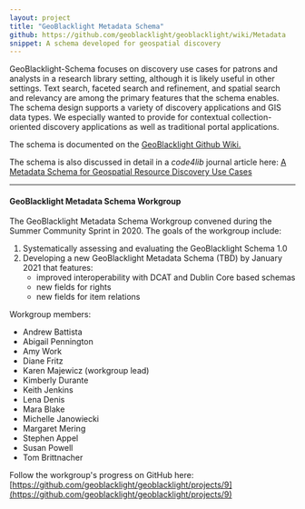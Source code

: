 ```yaml
---
layout: project
title: "GeoBlacklight Metadata Schema"
github: https://github.com/geoblacklight/geoblacklight/wiki/Metadata
snippet: A schema developed for geospatial discovery
---
```

GeoBlacklight-Schema focuses on discovery use cases for patrons and analysts in a research library setting, although it is likely useful in other settings. Text search, faceted search and refinement, and spatial search and relevancy are among the primary features that the schema enables. The schema design supports a variety of discovery applications and GIS data types. We especially wanted to provide for contextual collection-oriented discovery applications as well as traditional portal applications.

The schema is documented on the [GeoBlacklight Github Wiki.](https://github.com/geoblacklight/geoblacklight/wiki/Metadata)

The schema is also discussed in detail in a *code4lib* journal article here: [A Metadata Schema for Geospatial Resource Discovery Use Cases](http://journal.code4lib.org/articles/9710)
  
____

#### GeoBlacklight Metadata Schema Workgroup

The GeoBlacklight Metadata Schema Workgroup convened during the Summer Community Sprint in 2020. The goals of the workgroup include:

1. Systematically assessing and evaluating the GeoBlacklight Schema 1.0
2. Developing a new GeoBlacklight Metadata Schema (TBD) by January 2021 that features:
	* improved interoperability with DCAT and Dublin Core based schemas
	* new fields for rights
    * new fields for item relations

Workgroup members:

* Andrew Battista
* Abigail Pennington
* Amy Work
* Diane Fritz
* Karen Majewicz (workgroup lead)
* Kimberly Durante
* Keith Jenkins
* Lena Denis
* Mara Blake
* Michelle Janowiecki
* Margaret Mering
* Stephen Appel
* Susan Powell
* Tom Brittnacher

Follow the workgroup's progress on GitHub here: [https://github.com/geoblacklight/geoblacklight/projects/9](https://github.com/geoblacklight/geoblacklight/projects/9)
